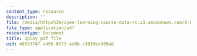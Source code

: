 ```yaml
---
content_type: resource
description: ''
file: /media/https%3A/open-learning-course-data-rc.s3.amazonaws.com/6-0001-introduction-to-computer-science-and-programming-in-python-fall-2016/48fd374fa4658f73ac6bc3839ea389ad_5McjE8e5gIg.pdf
file_type: application/pdf
resourcetype: Document
title: 3play pdf file
uid: 48fd374f-a465-8f73-ac6b-c3839ea389ad
---
```

